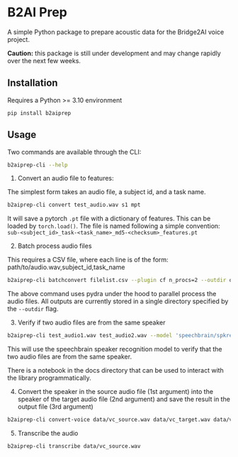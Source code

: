 # B2AI Prep

A simple Python package to prepare acoustic data for the Bridge2AI voice project.

**Caution:** this package is still under development and may change rapidly over the next few weeks.

## Installation
Requires a Python >= 3.10 environment

```
pip install b2aiprep
```

## Usage
Two commands are available through the CLI:

```bash
b2aiprep-cli --help
```

1. Convert an audio file to features:

The simplest form takes an audio file, a subject id, and a task name.

```bash
b2aiprep-cli convert test_audio.wav s1 mpt
```

It will save a pytorch `.pt` file with a dictionary of features. This can be
loaded by `torch.load()`. The file is named following a simple convention:
`sub-<subject_id>_task-<task_name>_md5-<checksum>_features.pt`

2. Batch process audio files

This requires a CSV file, where each line is of the form:
path/to/audio.wav,subject_id,task_name

```bash
b2aiprep-cli batchconvert filelist.csv --plugin cf n_procs=2 --outdir out
```

The above command uses pydra under the hood to parallel process the audio files.
All outputs are currently stored in a single directory specified by the `--outdir`
flag.

3. Verify if two audio files are from the same speaker

```bash
b2aiprep-cli test_audio1.wav test_audio2.wav --model 'speechbrain/spkrec-ecapa-voxceleb'
```

This will use the speechbrain speaker recognition model to verify that the two
audio files are from the same speaker.

There is a notebook in the docs directory that can be used to interact with the library
programmatically.


4. Convert the speaker in the source audio file (1st argument) into the speaker of the target audio file (2nd argument) and save the result in the output file (3rd argument)

```bash
b2aiprep-cli convert-voice data/vc_source.wav data/vc_target.wav data/vc_output.wav
```

5. Transcribe the audio

```bash
b2aiprep-cli transcribe data/vc_source.wav
```

